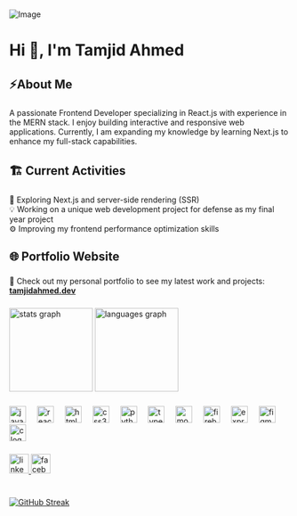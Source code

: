

###

![Image](https://github.com/user-attachments/assets/c3e7c1d6-3809-439f-aca0-a80392228d6d)
<h1 align="left">Hi 👋, I'm Tamjid Ahmed</h1>

###

<h2 align="left">⚡About Me</h2>

###

<p align="left">A passionate Frontend Developer specializing in React.js with experience in the MERN stack. I enjoy building interactive and responsive web applications. Currently, I am expanding my knowledge by learning Next.js to enhance my full-stack capabilities.</p>

###

<h2 align="left">🏗️ Current Activities</h2>

###

<p align="left">🚀 Exploring Next.js and server-side rendering (SSR)<br>💡 Working on a unique web development project for defense as my final year project<br>⚙️ Improving my frontend performance optimization skills</p>

###

<h2 align="left">🌐 Portfolio Website</h2> 

###

<p align="left">
  🔗 Check out my personal portfolio to see my latest work and projects:<br>
  <a href="https://tamjidahmedportfolio.netlify.app/" target="_blank"><strong>tamjidahmed.dev</strong></a>
</p>

###

<div align="left">
  <img src="https://github-readme-stats.vercel.app/api?username=tamjid388&hide_title=false&hide_rank=false&show_icons=true&include_all_commits=true&count_private=true&disable_animations=false&theme=dracula&locale=en&hide_border=false" height="150" alt="stats graph"  />

  <img src="https://github-readme-stats.vercel.app/api/top-langs?username=tamjid388&locale=en&hide_title=false&layout=compact&card_width=320&langs_count=5&theme=dracula&hide_border=false" height="150" alt="languages graph"  />
</div>

###

<div align="left">
  <img src="https://cdn.jsdelivr.net/gh/devicons/devicon/icons/javascript/javascript-original.svg" height="30" alt="javascript logo"  />
  <img width="12" />
  <img src="https://cdn.jsdelivr.net/gh/devicons/devicon/icons/react/react-original.svg" height="30" alt="react logo"  />
  <img width="12" />
  <img src="https://cdn.jsdelivr.net/gh/devicons/devicon/icons/html5/html5-original.svg" height="30" alt="html5 logo"  />
  <img width="12" />
  <img src="https://cdn.jsdelivr.net/gh/devicons/devicon/icons/css3/css3-original.svg" height="30" alt="css3 logo"  />
  <img width="12" />
  <img src="https://cdn.jsdelivr.net/gh/devicons/devicon/icons/python/python-original.svg" height="30" alt="python logo"  />
  <img width="12" />
  <img src="https://cdn.jsdelivr.net/gh/devicons/devicon/icons/typescript/typescript-original.svg"  height="30" alt="typescript logo"  />
  <img width="12" />
  <img src="https://cdn.simpleicons.org/mongodb/47A248" height="30" alt="mongodb logo"  />
  <img width="12" />
  <img src="https://cdn.jsdelivr.net/gh/devicons/devicon/icons/firebase/firebase-plain.svg" height="30" alt="firebase logo"  />
  <img width="12" />
  <img src="https://skillicons.dev/icons?i=express" height="30" alt="express logo"  />
  <img width="12" />
  <img src="https://cdn.jsdelivr.net/gh/devicons/devicon/icons/figma/figma-original.svg" height="30" alt="figma logo"  />
  <img width="12" />
  <img src="https://skillicons.dev/icons?i=c" height="30" alt="c logo"  />
</div>

###

<div align="left">
  <a href="https://www.linkedin.com/in/tamjid-ahmed-profile59326b/" target="_blank">
    <img src="https://img.shields.io/static/v1?message=LinkedIn&logo=linkedin&label=&color=0077B5&logoColor=white&labelColor=&style=for-the-badge" height="35" alt="linkedin logo"  />
  </a>
  <a href="https://www.facebook.com/tamjid.razin/" target="_blank">
    <img src="https://img.shields.io/static/v1?message=Facebook&logo=facebook&label=&color=1877F2&logoColor=white&labelColor=&style=for-the-badge" height="35" alt="facebook logo"  />
  </a>
</div>

###

<br clear="both">

<a href="https://git.io/streak-stats">
  <img src="https://github-readme-streak-stats.herokuapp.com?user=tamjid388&theme=dark&date_format=M%20j%5B%2C%20Y%5D&v=2" alt="GitHub Streak" />
</a>


###
